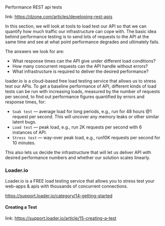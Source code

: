 Performance REST api tests

link: https://dzone.com/articles/developing-rest-apis

In this section, we will look at tools to load test our API so that we can quantify
how much traffic our infrastructure can cope with.
The basic idea behind performance testing is to send lots of requests to the API at the same time
and see at what point performance degrades and ultimately fails.

The answers we look for are:

* What response times can the API give under different load conditions?
* How many concurrent requests can the API handle without errors?
* What infrastructure is required to deliver the desired performance?

loader.io is a cloud-based free load testing service that allows us to stress test our APIs.
To get a baseline performance of API, different kinds of load tests can be run with increasing loads,
measured by the number of requests per second, to find out performance figures quantified by errors and response times,
for:

* `Soak test` — average load for long periods, e.g., run for 48 hours @1 request per second.
  This will uncover any memory leaks or other similar latent bugs.
* `Load test` — peak load, e.g., run 2K requests per second with 6 instances of API.
* `Stress test` — way-over peak load, e.g., run10K requests per second for 10 minutes.

This also lets us decide the infrastructure that will let us deliver API with desired performance numbers
and whether our solution scales linearly.

### Loader.io

Loader.io is a FREE load testing service that allows you to stress test
your web-apps & apis with thousands of concurrent connections.

https://support.loader.io/category/14-getting-started

#### Creating a Test

link: https://support.loader.io/article/15-creating-a-test
